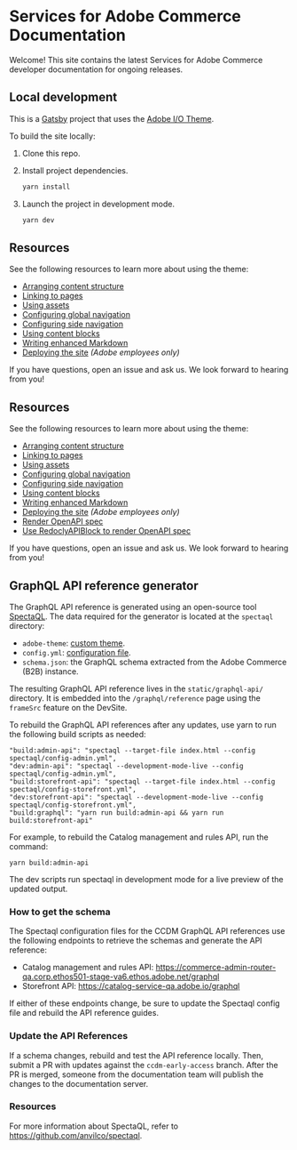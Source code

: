 # Services for Adobe Commerce Documentation

Welcome! This site contains the latest Services for Adobe Commerce developer documentation for ongoing releases.

## Local development

This is a [Gatsby](https://www.gatsbyjs.com/) project that uses the [Adobe I/O Theme](https://github.com/adobe/aio-theme).

To build the site locally:

1. Clone this repo.
1. Install project dependencies.

   ```bash
   yarn install
   ```

1. Launch the project in development mode.

   ```bash
   yarn dev
   ```

## Resources

See the following resources to learn more about using the theme:

- [Arranging content structure](https://github.com/adobe/aio-theme#content-structure)
- [Linking to pages](https://github.com/adobe/aio-theme#links)
- [Using assets](https://github.com/adobe/aio-theme#assets)
- [Configuring global navigation](https://github.com/adobe/aio-theme#global-navigation)
- [Configuring side navigation](https://github.com/adobe/aio-theme#side-navigation)
- [Using content blocks](https://github.com/adobe/aio-theme#jsx-blocks)
- [Writing enhanced Markdown](https://github.com/adobe/aio-theme#writing-enhanced-markdown)
- [Deploying the site](https://github.com/adobe/aio-theme#deploy-to-azure-storage-static-websites) _(Adobe employees only)_

If you have questions, open an issue and ask us. We look forward to hearing from you!

## Resources

See the following resources to learn more about using the theme:

- [Arranging content structure](https://github.com/adobe/aio-theme#content-structure)
- [Linking to pages](https://github.com/adobe/aio-theme#links)
- [Using assets](https://github.com/adobe/aio-theme#assets)
- [Configuring global navigation](https://github.com/adobe/aio-theme#global-navigation)
- [Configuring side navigation](https://github.com/adobe/aio-theme#side-navigation)
- [Using content blocks](https://github.com/adobe/aio-theme#jsx-blocks)
- [Writing enhanced Markdown](https://github.com/adobe/aio-theme#writing-enhanced-markdown)
- [Deploying the site](https://github.com/adobe/aio-theme#deploy-to-azure-storage-static-websites) _(Adobe employees only)_
- [Render OpenAPI spec](https://github.com/adobe/aio-theme?tab=readme-ov-file#openapi)
- [Use RedoclyAPIBlock to render OpenAPI spec](https://github.com/adobe/aio-theme?tab=readme-ov-file#redoclyapiblock)

If you have questions, open an issue and ask us. We look forward to hearing from you!

## GraphQL API reference generator

The GraphQL API reference is generated using an open-source tool [SpectaQL](https://github.com/anvilco/spectaql). The data required for the generator is located at the `spectaql` directory:

- `adobe-theme`: [custom theme](https://github.com/anvilco/spectaql/blob/main/examples/themes/README.md).
- `config.yml`: [configuration file](https://github.com/anvilco/spectaql#yaml-options).
- `schema.json`: the GraphQL schema extracted from the Adobe Commerce (B2B) instance.

The resulting GraphQL API reference lives in the `static/graphql-api/` directory.
It is embedded into the `/graphql/reference` page using the `frameSrc` feature on the DevSite.

To rebuild the GraphQL API references after any updates, use yarn to run the following build scripts as needed:

```shell
"build:admin-api": "spectaql --target-file index.html --config spectaql/config-admin.yml",
"dev:admin-api": "spectaql --development-mode-live --config spectaql/config-admin.yml",
"build:storefront-api": "spectaql --target-file index.html --config spectaql/config-storefront.yml",
"dev:storefront-api": "spectaql --development-mode-live --config spectaql/config-storefront.yml",
"build:graphql": "yarn run build:admin-api && yarn run build:storefront-api"
```

For example, to rebuild the Catalog management and rules API, run the command:

```shell
yarn build:admin-api
```

The dev scripts run spectaql in development mode for a live preview of the updated output.

### How to get the schema

The Spectaql configuration files for the CCDM GraphQL API references use the following endpoints to retrieve the schemas and generate the API reference:

- Catalog management and rules API: https://commerce-admin-router-qa.corp.ethos501-stage-va6.ethos.adobe.net/graphql
- Storefront API: https://catalog-service-qa.adobe.io/graphql

If either of these endpoints change, be sure to update the Spectaql config file and rebuild the API reference guides.

### Update the API References

If a schema changes, rebuild and test the API reference locally.  Then, submit a PR with updates against the `ccdm-early-access` branch.
After the PR is merged, someone from the documentation team will publish the changes to the documentation server.

### Resources

For more information about SpectaQL, refer to <https://github.com/anvilco/spectaql>.
